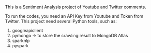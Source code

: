 This is a Sentiment Analysis project of Youtube and Twitter comments.

To run the codes, you need an API Key from Youtube and Token from Twitter.
This project need several Python tools, such as:
1. googleapiclient
2. pymongo -> to store the crawling result to MongoDB Atlas
3. sparknlp
4. pyspark
